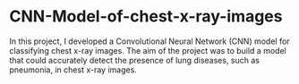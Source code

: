 # CNN-Model-of-chest-x-ray-images
In this project, I developed a Convolutional Neural Network (CNN) model for classifying chest x-ray images. The aim of the project was to build a model that could accurately detect the presence of lung diseases, such as pneumonia, in chest x-ray images.
